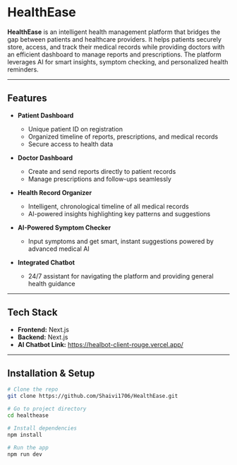 # HealthEase

**HealthEase** is an intelligent health management platform that bridges the gap between patients and healthcare providers. It helps patients securely store, access, and track their medical records while providing doctors with an efficient dashboard to manage reports and prescriptions. The platform leverages AI for smart insights, symptom checking, and personalized health reminders.

---

## Features

- **Patient Dashboard**
  - Unique patient ID on registration
  - Organized timeline of reports, prescriptions, and medical records
  - Secure access to health data

- **Doctor Dashboard**
  - Create and send reports directly to patient records
  - Manage prescriptions and follow-ups seamlessly

- **Health Record Organizer**
  - Intelligent, chronological timeline of all medical records
  - AI-powered insights highlighting key patterns and suggestions

- **AI-Powered Symptom Checker**
  - Input symptoms and get smart, instant suggestions powered by advanced medical AI

- **Integrated Chatbot**
  - 24/7 assistant for navigating the platform and providing general health guidance

---

## Tech Stack

- **Frontend:** Next.js
- **Backend:** Next.js
- **AI Chatbot Link:** https://healbot-client-rouge.vercel.app/
---

## Installation & Setup

```bash
# Clone the repo
git clone https://github.com/Shaivi1706/HealthEase.git

# Go to project directory
cd healthease

# Install dependencies
npm install

# Run the app
npm run dev
